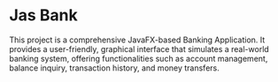 # Jas Bank
 This project is a comprehensive JavaFX-based Banking Application. It provides a user-friendly, graphical interface that simulates a real-world banking system, offering functionalities such as account management, balance inquiry, transaction history, and money transfers.

